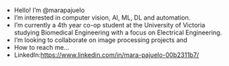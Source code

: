 - Hello! I’m @marapajuelo
- I’m interested in computer vision, AI, ML, DL and automation.
- I’m currently a 4th year co-op student at the University of Victoria studying Biomedical Engineering with a focus on Electrical Engineering.
- I’m looking to collaborate on image processing projects and 
- How to reach me...
-   LinkedIn:https://www.linkedin.com/in/mara-pajuelo-00b2311b7/ 


<!---
marapajuelo/marapajuelo is a ✨ special ✨ repository because its `README.md` (this file) appears on your GitHub profile.
You can click the Preview link to take a look at your changes.
--->
